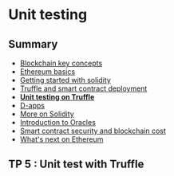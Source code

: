 # Unit testing

<!-- .slide: class="page-title" -->



## Summary

<!-- .slide: class="toc" -->

- [Blockchain key concepts](#/1)
- [Ethereum basics](#/2)
- [Getting started with solidity](#/3)
- [Truffle and smart contract deployment](#/4)
- **[Unit testing on Truffle](#/5)**
- [D-apps](#/6)
- [More on Solidity](#/7)
- [Introduction to Oracles](#/8)
- [Smart contract security and blockchain cost](#/9)
- [What's next on Ethereum](#/10)


## TP 5 : Unit test with Truffle
<!-- .slide: class="page-tp5" -->



<!-- .slide: class="page-questions" -->


